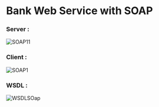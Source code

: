 # Bank Web Service with SOAP

### Server :
![SOAP11](https://github.com/Ennia-Fahd/TP1--Web-services-SOAP/assets/92646945/ab9459a8-979b-4e16-8a7e-25c031049638)
### Client :
![SOAP1](https://github.com/Ennia-Fahd/TP1--Web-services-SOAP/assets/92646945/53e87a1b-6145-4a46-b9ce-4034707b82ea)
### WSDL :
![WSDLSOap](https://github.com/Ennia-Fahd/TP1--Web-services-SOAP/assets/92646945/807426a4-43f3-45d1-a36f-d37776cbfcad)
